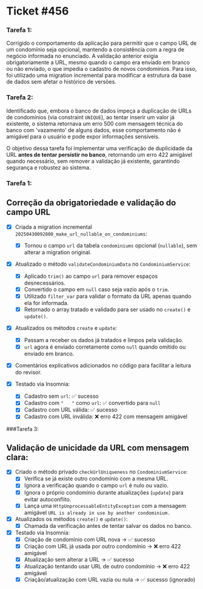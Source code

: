 # Ticket #456

<!-- Contexto -->

### Tarefa 1: 
Corrigido o comportamento da aplicação para permitir que o campo URL de um condomínio seja opcional, mantendo a consistência com a regra de negócio informada no enunciado. A validação anterior exigia obrigatoriamente a URL, mesmo quando o campo era enviado em branco ou não enviado, o que impedia o cadastro de novos condomínios.
Para isso, foi utilizado uma migration incremental para modificar a estrutura da base de dados sem afetar o histórico de versões.

### Tarefa 2:
Identificado que, embora o banco de dados impeça a duplicação de URLs de condomínios (via constraint `UNIQUE`), ao tentar inserir um valor já existente, o sistema retornava um erro 500 com mensagem técnica do banco com 'vazamento' de alguns dados, esse comportamento não é amigável para o usuário e pode expor informações sensíveis.

O objetivo dessa tarefa foi implementar uma verificação de duplicidade da URL **antes de tentar persistir no banco**, retornando um erro 422 amigável quando necessário, sem remover a validação já existente, garantindo segurança e robustez ao sistema.

<!-- Tarefas -->

<!-- Tarefa 1 -->
### Tarefa 1:
## Correção da obrigatoriedade e validação do campo URL
- [x] Criada a migration incremental `20250430092800_make_url_nullable_on_condominiums`:
  - [x] Tornou o campo `url` da tabela `condominiums` opcional (`nullable`), sem alterar a migration original.

- [x] Atualizado o método `validateCondominiumData` no `CondominiumService`:
  - [x] Aplicado `trim()` ao campo `url` para remover espaços desnecessários.
  - [x] Convertido o campo em `null` caso seja vazio após o `trim`.
  - [x] Utilizado `filter_var` para validar o formato da URL apenas quando ela for informada.
  - [x] Retornado o array tratado e validado para ser usado no `create()` e `update()`.

- [x] Atualizados os métodos `create` e `update`:
  - [x] Passam a receber os dados já tratados e limpos pela validação.
  - [x] `url` agora é enviado corretamente como `null` quando omitido ou enviado em branco.

- [x] Comentários explicativos adicionados no código para facilitar a leitura do revisor.

- [x] Testado via Insomnia:
  - [x] Cadastro sem `url`: ✅ sucesso
  - [x] Cadastro com `"   "` como `url`: ✅ convertido para `null`
  - [x] Cadastro com URL válida: ✅ sucesso
  - [x] Cadastro com URL inválida: ❌ erro 422 com mensagem amigável

<!-- Tarefa 2 -->

###Tarefa 3:
## Validação de unicidade da URL com mensagem clara:
- [x] Criado o método privado `checkUrlUniqueness` no `CondominiumService`:
  - [x] Verifica se já existe outro condomínio com a mesma URL.
  - [x] Ignora a verificação quando o campo `url` é nulo ou vazio.
  - [x] Ignora o próprio condomínio durante atualizações (`update`) para evitar autoconflito.
  - [x] Lança uma `HttpUnprocessableEntityException` com a mensagem amigável `URL is already in use by another condominium.`

- [x] Atualizados os métodos `create()` e `update()`:
  - [x] Chamada da verificação antes de tentar salvar os dados no banco.

- [x] Testado via Insomnia:
  - [x] Criação de condomínio com URL nova → ✅ sucesso
  - [x] Criação com URL já usada por outro condomínio → ❌ erro 422 amigável
  - [x] Atualização sem alterar a URL → ✅ sucesso
  - [x] Atualização tentando usar URL de outro condomínio → ❌ erro 422 amigável
  - [x] Criação/atualização com URL vazia ou nula → ✅ sucesso (ignorado)

<!-- Tarefa 3 -->